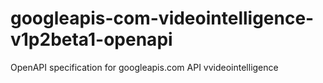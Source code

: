 # googleapis-com-videointelligence-v1p2beta1-openapi
OpenAPI specification for googleapis.com API vvideointelligence
